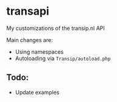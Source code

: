 transapi
========

My customizations of the transip.nl API

Main changes are:

* Using namespaces
* Autoloading via `Transip/autoload.php`

## Todo:
* Update examples